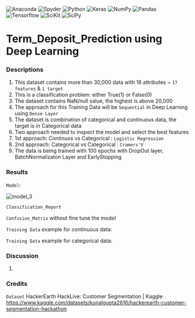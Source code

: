 ![Anaconda](https://img.shields.io/badge/Anaconda-%2344A833.svg?style=for-the-badge&logo=anaconda&logoColor=white)
![Spyder](https://img.shields.io/badge/Spyder-838485?style=for-the-badge&logo=spyder%20ide&logoColor=maroon)
![Python](https://img.shields.io/badge/python-3670A0?style=for-the-badge&logo=python&logoColor=ffdd54)
![Keras](https://img.shields.io/badge/Keras-%23D00000.svg?style=for-the-badge&logo=Keras&logoColor=white)
![NumPy](https://img.shields.io/badge/numpy-%23013243.svg?style=for-the-badge&logo=numpy&logoColor=white)
![Pandas](https://img.shields.io/badge/pandas-%23150458.svg?style=for-the-badge&logo=pandas&logoColor=white)
![Tensorflow](https://img.shields.io/badge/TensorFlow-FF6F00?style=for-the-badge&logo=tensorflow&logoColor=white)
![SciKit](https://img.shields.io/badge/scikit_learn-F7931E?style=for-the-badge&logo=scikit-learn&logoColor=white)
![SciPy](https://img.shields.io/badge/SciPy-654FF0?style=for-the-badge&logo=SciPy&logoColor=white)


# Term_Deposit_Prediction using Deep Learning

### Descriptions
 1) This dataset contains more than 30,000 data with 18 attributes ~ `17 features` & `1 target`
 2) This is a classification problem: either True(1) or False(0)
 3) The dataset contains NaN/null value, the highest is above 20,000 
 4) The approach for this Training Data will be `Sequential` in Deep Learning using `Dense Layer`
 5) The dataset is combination of categorical and continuous data, the target is in Categorical data
 6) Two approach needed to inspect the model and select the best features
 7) 1st approach: Continuos vs Categorical : `Logistic Regression`
 8) 2nd approach: Categorical vs Categorical : `Cramers'V`
 9) The data is being trained with 100 epochs with DropOut layer, BatchNormalizaton Layer and EarlyStopping
 
### Results


`Model`: 

![model_3](https://user-images.githubusercontent.com/106902414/175003917-3ac39209-45a0-4894-9f35-0a056a7d0016.png)

`Classification_Report`






`Confusion_Matrix` without fine tune the model





`Training Data` example for continuous data:



`Training Data` example for categorical data:



### Discussion
1) 

### Credits
`Dataset`
HackerEarth HackLive: Customer Segmentation | Kaggle
https://www.kaggle.com/datasets/kunalgupta2616/hackerearth-customer-segmentation-hackathon

